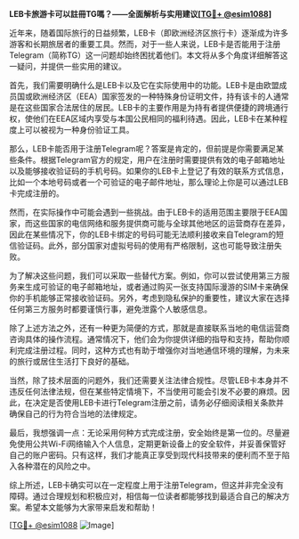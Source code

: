 **LEB卡旅游卡可以註冊TG嗎？——全面解析与实用建议[[TG💪+ @esim1088](https://t.me/s/esim1088)]**

近年来，随着国际旅行的日益频繁，LEB卡（即欧洲经济区旅行卡）逐渐成为许多游客和长期旅居者的重要工具。然而，对于一些人来说，LEB卡是否能用于注册Telegram（简称TG）这一问题却始终困扰着他们。本文将从多个角度详细解答这一疑问，并提供一些实用的建议。

首先，我们需要明确什么是LEB卡以及它在实际使用中的功能。LEB卡是由欧盟成员国或欧洲经济区（EEA）国家签发的一种特殊身份证明文件，持有该卡的人通常是在这些国家合法居住的居民。LEB卡的主要作用是为持有者提供便捷的跨境通行权，使他们在EEA区域内享受与本国公民相同的福利待遇。因此，LEB卡在某种程度上可以被视为一种身份验证工具。

那么，LEB卡能否用于注册Telegram呢？答案是肯定的，但前提是你需要满足某些条件。根据Telegram官方的规定，用户在注册时需要提供有效的电子邮箱地址以及能够接收验证码的手机号码。如果你的LEB卡上登记了有效的联系方式信息，比如一个本地号码或者一个可验证的电子邮件地址，那么理论上你是可以通过LEB卡完成注册的。

然而，在实际操作中可能会遇到一些挑战。由于LEB卡的适用范围主要限于EEA国家，而这些国家的电信网络和服务提供商可能与全球其他地区的运营商存在差异，因此在某些情况下，你的LEB卡绑定的号码可能无法顺利接收来自Telegram的短信验证码。此外，部分国家对虚拟号码的使用有严格限制，这也可能导致注册失败。

为了解决这些问题，我们可以采取一些替代方案。例如，你可以尝试使用第三方服务来生成可验证的电子邮箱地址，或者通过购买一张支持国际漫游的SIM卡来确保你的手机能够正常接收验证码。另外，考虑到隐私保护的重要性，建议大家在选择任何第三方服务时都要谨慎行事，避免泄露个人敏感信息。

除了上述方法之外，还有一种更为简便的方式，那就是直接联系当地的电信运营商咨询具体的操作流程。通常情况下，他们会为你提供详细的指导和支持，帮助你顺利完成注册过程。同时，这种方式也有助于增强你对当地通信环境的理解，为未来的旅行或居住生活打下良好的基础。

当然，除了技术层面的问题外，我们还需要关注法律合规性。尽管LEB卡本身并不违反任何法律法规，但在某些特定情境下，不当使用可能会引发不必要的麻烦。因此，在决定是否使用LEB卡进行Telegram注册之前，请务必仔细阅读相关条款并确保自己的行为符合当地的法律规定。

最后，我想强调一点：无论采用何种方式完成注册，安全始终是第一位的。尽量避免使用公共Wi-Fi网络输入个人信息，定期更新设备上的安全软件，并妥善保管好自己的账户密码。只有这样，我们才能真正享受到现代科技带来的便利而不至于陷入各种潜在的风险之中。

综上所述，LEB卡确实可以在一定程度上用于注册Telegram，但这并非完全没有障碍。通过合理规划和积极应对，相信每一位读者都能够找到最适合自己的解决方案。希望本文能够为大家带来启发和帮助！

[[TG💪+ @esim1088](https://t.me/s/esim1088) ![Image](https://i.postimg.cc/4NQfJmqS/Snipaste-2025-05-13-00-14-12.png)]